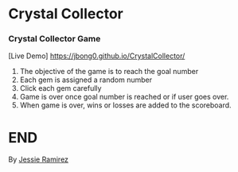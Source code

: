 # Crystal Collector

### Crystal Collector Game

[Live Demo] https://jbong0.github.io/CrystalCollector/

1) The objective of the game is to reach the goal number
2) Each gem is assigned a random number
3) Click each gem carefully
4) Game is over once goal number is reached or if user goes over.
5) When game is over, wins or losses are added to the scoreboard. 

# END


By [Jessie Ramirez](https://jbong0.github.io/JBR)
